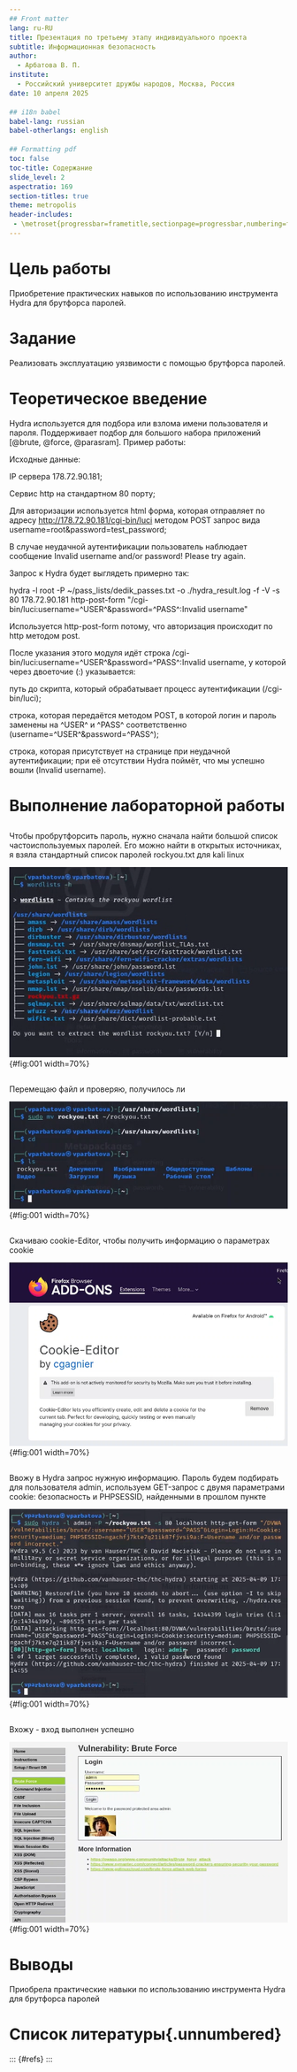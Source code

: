 ```yaml
---
## Front matter
lang: ru-RU
title: Презентация по третьему этапу индивидуального проекта
subtitle: Информационная безопасность
author:
  - Арбатова В. П.
institute:
  - Российский университет дружбы народов, Москва, Россия
date: 10 апреля 2025

## i18n babel
babel-lang: russian
babel-otherlangs: english

## Formatting pdf
toc: false
toc-title: Содержание
slide_level: 2
aspectratio: 169
section-titles: true
theme: metropolis
header-includes:
 - \metroset{progressbar=frametitle,sectionpage=progressbar,numbering=fraction}
---
```


# Цель работы

Приобретение практических навыков по использованию инструмента Hydra для брутфорса паролей.

# Задание

Реализовать эксплуатацию уязвимости с помощью брутфорса паролей.

# Теоретическое введение

Hydra используется для подбора или взлома имени пользователя и пароля.
Поддерживает подбор для большого набора приложений [@brute, @force, @parasram].
Пример работы:

Исходные данные:

IP сервера 178.72.90.181;

Сервис http на стандартном 80 порту;

Для авторизации используется html форма, которая отправляет по адресу http://178.72.90.181/cgi-bin/luci методом POST запрос вида username=root&password=test_password;

В случае неудачной аутентификации пользователь наблюдает сообщение Invalid username and/or password! Please try again.

Запрос к Hydra будет выглядеть примерно так:

hydra -l root -P ~/pass_lists/dedik_passes.txt -o ./hydra_result.log -f -V -s 80 178.72.90.181 http-post-form "/cgi-bin/luci:username=^USER^&password=^PASS^:Invalid username"

Используется http-post-form потому, что авторизация происходит по http методом post.

После указания этого модуля идёт строка /cgi-bin/luci:username=^USER^&password=^PASS^:Invalid username, у которой через двоеточие (:) указывается:

путь до скрипта, который обрабатывает процесс аутентификации (/cgi-bin/luci);

строка, которая передаётся методом POST, в которой логин и пароль заменены на ^USER^ и ^PASS^ соответственно (username=^USER^&password=^PASS^);

строка, которая присутствует на странице при неудачной аутентификации; при её отсутствии Hydra поймёт, что мы успешно вошли (Invalid username).

# Выполнение лабораторной работы

##

Чтобы пробрутфорсить пароль, нужно сначала найти большой список частоиспользуемых паролей. Его можно найти в открытых источниках, я взяла стандартный список паролей rockyou.txt для kali linux

![Скачивание файла](image/1.jpg){#fig:001 width=70%}

##

Перемещаю файл и проверяю, получилось ли

![Перемещение файла](image/2.jpg){#fig:001 width=70%}

##

Скачиваю cookie-Editor, чтобы получить информацию о параметрах cookie 

![Скачиваю расширение для браузера](image/3.jpg){#fig:001 width=70%}

##

Ввожу в Hydra запрос нужную информацию. Пароль будем подбирать для пользователя admin, используем GET-запрос с двумя параметрами cookie: безопасность и PHPSESSID, найденными в прошлом пункте

![Получаю пароль и логин](image/4.jpg){#fig:001 width=70%}

##

Вхожу - вход выполнен успешно

![Вход](image/5.jpg){#fig:001 width=70%}

# Выводы

Приобрела практические навыки по использованию инструмента Hydra для брутфорса паролей

# Список литературы{.unnumbered}

::: {#refs}
:::
